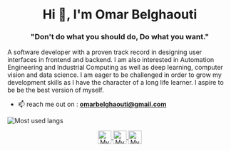 <h1 align="center">Hi 👋, I'm Omar Belghaouti</h1>
<h3 align="center">"Don't do what you should do, Do what you want."</h3>



A software developer with a proven track record in designing user interfaces in frontend and backend. I am also interested in Automation Engineering and Industrial Computing as well as deep learning, computer vision and data science.
I am eager to be challenged in order to grow my development skills as I have the character of a long life learner.
I aspire to be be the best version of myself.

- 📫 reach me out on :  **omarbelghaouti@gmail.com**


![Most used langs](https://github-readme-stats.vercel.app/api/top-langs/?username=Omar-Belghaouti&layout=compact)

<p align="center">
<a href="https://www.linkedin.com/in/omar-belghaouti/" target="blank">
  <img align="center" src="https://cdn.pixabay.com/photo/2017/12/06/04/57/linkedin-3000959_1280.png" alt="My LinkedIn" height="30" width="30" />
</a>
<a href="https://www.facebook.com/belghaouti.omar/" target="blank">
  <img align="center" src="https://cdn.icon-icons.com/icons2/1826/PNG/512/4202110facebooklogosocialsocialmedia-115707_115594.png" alt="My Facebook" height="30" width="30" />
</a>
<a href="https://www.instagram.com/omar_belghaouti/" target="blank">
  <img align="center" src="https://upload.wikimedia.org/wikipedia/commons/thumb/a/a5/Instagram_icon.png/1024px-Instagram_icon.png" alt="My Instagram" height="30" width="30" />
</a>
</p>
